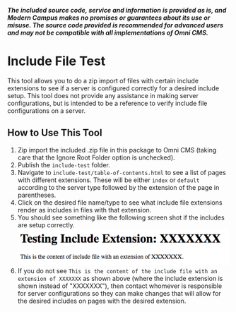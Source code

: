 ***The included source code, service and information is provided as is, and Modern Campus makes no promises or guarantees about its use or misuse. The source code provided is recommended for advanced users and may not be compatible with all implementations of Omni CMS.***

# Include File Test
This tool allows you to do a zip import of files with certain include extensions to see if a server is configured correctly for a desired include setup. This tool does not provide any assistance in making server configurations, but is intended to be a reference to verify include file configurations on a server. 

## How to Use This Tool
 1. Zip import the included .zip file in this package to Omni CMS (taking care that the Ignore Root Folder option is unchecked).
 2. Publish the `include-test` folder.
 3. Navigate to `include-test/table-of-contents.html` to see a list of pages with different extensions. These will be either `index` or `default` according to the server type followed by the extension of the page in parentheses. 
 4. Click on the desired file name/type to see what include file extensions render as includes in files with that extension. 
 5. You should see something like the following screen shot if the includes are setup correctly.
 ![Include File Test Screen Shot](include-test-output.png)
 6. If you do not see `This is the content of the include file with an extension of XXXXXXX` as shown above (where the include extension is shown instead of "XXXXXXX"), then contact whomever is responsible for server configurations so they can make changes that will allow for the desired includes on pages with the desired extension. 
